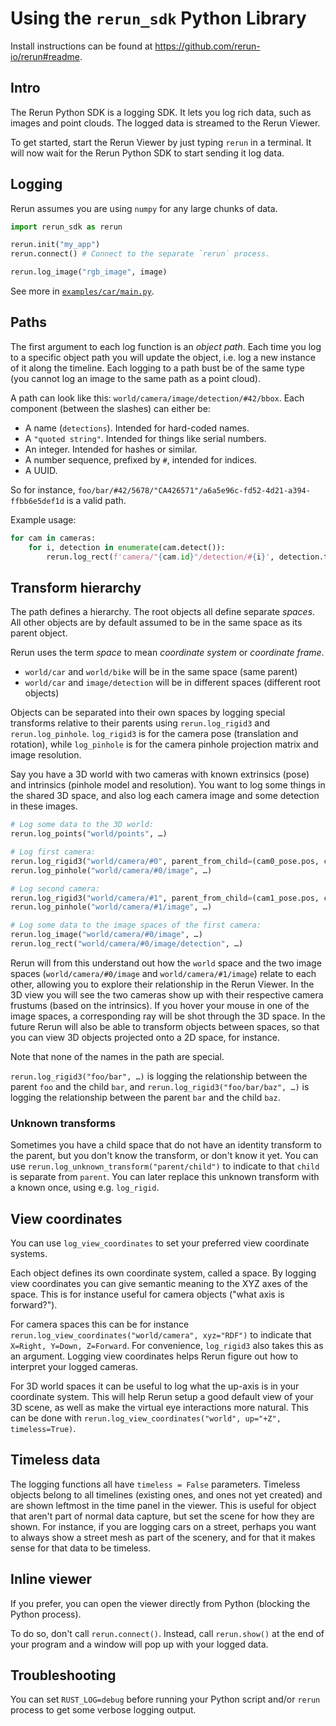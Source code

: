 # Using the `rerun_sdk` Python Library

Install instructions can be found at <https://github.com/rerun-io/rerun#readme>.

## Intro
The Rerun Python SDK is a logging SDK. It lets you log rich data, such as images and point clouds. The logged data is streamed to the Rerun Viewer.

To get started, start the Rerun Viewer by just typing `rerun` in a terminal. It will now wait for the Rerun Python SDK to start sending it log data.

## Logging
Rerun assumes you are using `numpy` for any large chunks of data.

```python
import rerun_sdk as rerun

rerun.init("my_app")
rerun.connect() # Connect to the separate `rerun` process.

rerun.log_image("rgb_image", image)
```

See more in [`examples/car/main.py`](examples/car/main.py).

## Paths
The first argument to each log function is an _object path_. Each time you log to a specific object path you will update the object, i.e. log a new instance of it along the timeline. Each logging to a path bust be of the same type (you cannot log an image to the same path as a point cloud).

A path can look like this: `world/camera/image/detection/#42/bbox`. Each component (between the slashes) can either be:

* A name (`detections`). Intended for hard-coded names.
* A `"quoted string"`. Intended for things like serial numbers.
* An integer. Intended for hashes or similar.
* A number sequence, prefixed by `#`, intended for indices.
* A UUID.

So for instance, `foo/bar/#42/5678/"CA426571"/a6a5e96c-fd52-4d21-a394-ffbb6e5def1d` is a valid path.

Example usage:

``` python
for cam in cameras:
    for i, detection in enumerate(cam.detect()):
        rerun.log_rect(f'camera/"{cam.id}"/detection/#{i}', detection.top_left, detection.bottom_right)
```

## Transform hierarchy
The path defines a hierarchy. The root objects all define separate _spaces_. All other objects are by default assumed to be in the same space as its parent object.

Rerun uses the term _space_ to mean _coordinate system_ or _coordinate frame_.

* `world/car` and `world/bike` will be in the same space (same parent)
* `world/car` and `image/detection` will be in different spaces (different root objects)

Objects can be separated into their own spaces by logging special transforms relative to their parents using `rerun.log_rigid3` and `rerun.log_pinhole`. `log_rigid3` is for the camera pose (translation and rotation), while `log_pinhole` is for the camera pinhole projection matrix and image resolution.

Say you have a 3D world with two cameras with known extrinsics (pose) and intrinsics (pinhole model and resolution). You want to log some things in the shared 3D space, and also log each camera image and some detection in these images.

```py
# Log some data to the 3D world:
rerun.log_points("world/points", …)

# Log first camera:
rerun.log_rigid3("world/camera/#0", parent_from_child=(cam0_pose.pos, cam0_pose.rot))
rerun.log_pinhole("world/camera/#0/image", …)

# Log second camera:
rerun.log_rigid3("world/camera/#1", parent_from_child=(cam1_pose.pos, cam1_pose.rot))
rerun.log_pinhole("world/camera/#1/image", …)

# Log some data to the image spaces of the first camera:
rerun.log_image("world/camera/#0/image", …)
rerun.log_rect("world/camera/#0/image/detection", …)
```

Rerun will from this understand out how the `world` space and the two image spaces (`world/camera/#0/image` and `world/camera/#1/image`) relate to each other, allowing you to explore their relationship in the Rerun Viewer. In the 3D view you will see the two cameras show up with their respective camera frustums (based on the intrinsics). If you hover your mouse in one of the image spaces, a corresponding ray will be shot through the 3D space. In the future Rerun will also be able to transform objects between spaces, so that you can view 3D objects projected onto a 2D space, for instance.

Note that none of the names in the path are special.

`rerun.log_rigid3("foo/bar", …)` is logging the relationship between the parent `foo` and the child `bar`,
and `rerun.log_rigid3("foo/bar/baz", …)` is logging the relationship between the parent `bar` and the child `baz`.

### Unknown transforms
Sometimes you have a child space that do not have an identity transform to the parent, but you don't know the transform, or don't know it yet.
You can use `rerun.log_unknown_transform("parent/child")` to indicate to that `child` is separate from `parent`. You can later replace this unknown transform with a known once, using e.g. `log_rigid`.


## View coordinates
You can use `log_view_coordinates` to set your preferred view coordinate systems.

Each object defines its own coordinate system, called a space.
By logging view coordinates you can give semantic meaning to the XYZ axes of the space.
This is for instance useful for camera objects ("what axis is forward?").

For camera spaces this can be for instance `rerun.log_view_coordinates("world/camera", xyz="RDF")` to indicate that `X=Right, Y=Down, Z=Forward`. For convenience, `log_rigid3` also takes this as an argument. Logging view coordinates helps Rerun figure out how to interpret your logged cameras.

For 3D world spaces it can be useful to log what the up-axis is in your coordinate system. This will help Rerun setup a good default view of your 3D scene, as well as make the virtual eye interactions more natural. This can be done with `rerun.log_view_coordinates("world", up="+Z", timeless=True)`.


## Timeless data
The logging functions all have `timeless = False` parameters. Timeless objects belong to all timelines (existing ones, and ones not yet created) and are shown leftmost in the time panel in the viewer. This is useful for object that aren't part of normal data capture, but set the scene for how they are shown. For instance, if you are logging cars on a street, perhaps you want to always show a street mesh as part of the scenery, and for that it makes sense for that data to be timeless.


## Inline viewer
If you prefer, you can open the viewer directly from Python (blocking the Python process).

To do so, don't call `rerun.connect()`. Instead, call `rerun.show()` at the end of your program and a window will pop up with your logged data.

## Troubleshooting
You can set `RUST_LOG=debug` before running your Python script and/or `rerun` process to get some verbose logging output.
